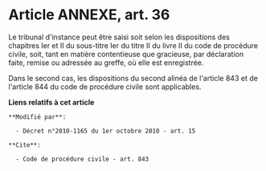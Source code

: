 # Article ANNEXE, art. 36

Le tribunal d'instance peut être saisi soit selon les dispositions des chapitres Ier et II du sous-titre Ier du titre II du
livre II du code de procédure civile, soit, tant en matière contentieuse que gracieuse, par déclaration faite, remise ou
adressée au greffe, où elle est enregistrée. 

Dans le second cas, les dispositions du second alinéa de l'article 843 et de l'article 844 du code de procédure civile sont
applicables.

**Liens relatifs à cet article**

	**Modifié par**:

	  - Décret n°2010-1165 du 1er octobre 2010 - art. 15

	**Cite**:

	  - Code de procédure civile - art. 843

